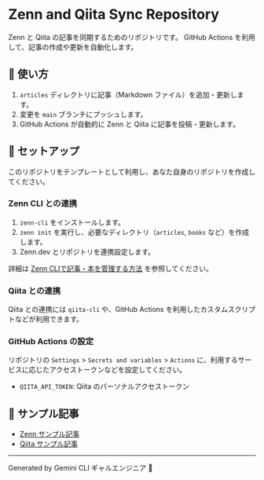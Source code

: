 # Zenn and Qiita Sync Repository

Zenn と Qiita の記事を同期するためのリポジトリです。
GitHub Actions を利用して、記事の作成や更新を自動化します。

## 🚀 使い方

1.  `articles` ディレクトリに記事（Markdown ファイル）を追加・更新します。
2.  変更を `main` ブランチにプッシュします。
3.  GitHub Actions が自動的に Zenn と Qiita に記事を投稿・更新します。

## 🔧 セットアップ

このリポジトリをテンプレートとして利用し、あなた自身のリポジトリを作成してください。

### Zenn CLI との連携

1. `zenn-cli` をインストールします。
2. `zenn init` を実行し、必要なディレクトリ（`articles`, `books` など）を作成します。
3. Zenn.dev とリポジトリを連携設定します。

詳細は [Zenn CLIで記事・本を管理する方法](https://zenn.dev/zenn/articles/zenn-cli-guide) を参照してください。

### Qiita との連携

Qiita との連携には `qiita-cli` や、GitHub Actions を利用したカスタムスクリプトなどが利用できます。

### GitHub Actions の設定

リポジトリの `Settings` > `Secrets and variables` > `Actions` に、利用するサービスに応じたアクセストークンなどを設定してください。

-   `QIITA_API_TOKEN`: Qiita のパーソナルアクセストークン

## 📝 サンプル記事

-   [Zenn サンプル記事](./articles/sample-zenn.md)
-   [Qiita サンプル記事](./articles/sample-qiita.md)

---
Generated by Gemini CLI ギャルエンジニア 🎀